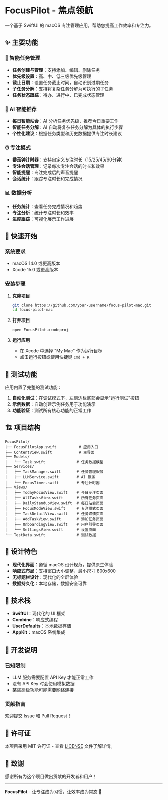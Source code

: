 # FocusPilot - 焦点领航

一个基于 SwiftUI 的 macOS 专注管理应用，帮助您提高工作效率和专注力。

## ✨ 主要功能

### 🎯 智能任务管理
- **任务创建与管理**：支持添加、编辑、删除任务
- **优先级设置**：高、中、低三级优先级管理
- **截止日期**：设置任务截止时间，自动识别过期任务
- **子任务分解**：支持将复杂任务分解为可执行的子任务
- **任务状态跟踪**：待办、进行中、已完成状态管理

### 🧠 AI 智能推荐
- **每日智能站会**：AI 分析任务优先级，推荐今日重要工作
- **智能任务分解**：AI 自动将复杂任务分解为具体的执行步骤
- **个性化建议**：根据任务类型和历史数据提供专注时长建议

### ⏰ 专注模式
- **番茄钟计时器**：支持自定义专注时长（15/25/45/60分钟）
- **专注会话管理**：记录每次专注会话的时长和效果
- **智能提醒**：专注完成后的声音提醒
- **会话统计**：跟踪专注时长和完成情况

### 📊 数据分析
- **任务统计**：查看任务完成情况和趋势
- **专注分析**：统计专注时长和效率
- **进度跟踪**：可视化展示工作进展

## 🚀 快速开始

### 系统要求
- macOS 14.0 或更高版本
- Xcode 15.0 或更高版本

### 安装步骤

1. **克隆项目**
   ```bash
   git clone https://github.com/your-username/focus-pilot-mac.git
   cd focus-pilot-mac
   ```

2. **打开项目**
   ```bash
   open FocusPilot.xcodeproj
   ```

3. **运行应用**
   - 在 Xcode 中选择 "My Mac" 作为运行目标
   - 点击运行按钮或使用快捷键 `Cmd + R`

## 🧪 测试功能

应用内置了完整的测试功能：

1. **自动化测试**：在调试模式下，左侧边栏底部会显示"运行测试"按钮
2. **示例数据**：自动创建示例任务用于功能演示
3. **功能验证**：测试所有核心功能的正常工作

## 🏗️ 项目结构

```
FocusPilot/
├── FocusPilotApp.swift          # 应用入口
├── ContentView.swift            # 主界面
├── Models/
│   └── Task.swift              # 任务数据模型
├── Services/
│   ├── TaskManager.swift       # 任务管理服务
│   ├── LLMService.swift        # AI 服务
│   └── FocusTimer.swift        # 专注计时器
├── Views/
│   ├── TodayFocusView.swift    # 今日专注页面
│   ├── AllTasksView.swift      # 所有任务页面
│   ├── DailyStandupView.swift  # 每日站会页面
│   ├── FocusModeView.swift     # 专注模式页面
│   ├── TaskDetailView.swift    # 任务详情页面
│   ├── AddTaskView.swift       # 添加任务页面
│   ├── OnboardingView.swift    # 用户引导页面
│   └── SettingsView.swift      # 设置页面
└── TestData.swift              # 测试数据
```

## 🎨 设计特色

- **现代化界面**：遵循 macOS 设计规范，提供原生体验
- **响应式布局**：支持窗口大小调整，最小尺寸 800x600
- **无标题栏设计**：现代化的全屏体验
- **数据持久化**：本地存储，数据安全可靠

## 🔧 技术栈

- **SwiftUI**：现代化的 UI 框架
- **Combine**：响应式编程
- **UserDefaults**：本地数据存储
- **AppKit**：macOS 系统集成

## 📝 开发说明

### 已知限制
- LLM 服务需要配置 API Key 才能正常工作
- 没有 API Key 时会使用模拟数据
- 某些高级功能可能需要网络连接

### 贡献指南
欢迎提交 Issue 和 Pull Request！

## 📄 许可证

本项目采用 MIT 许可证 - 查看 [LICENSE](LICENSE) 文件了解详情。

## 🙏 致谢

感谢所有为这个项目做出贡献的开发者和用户！

---

**FocusPilot** - 让专注成为习惯，让效率成为常态 🚀

